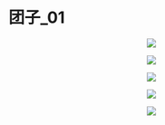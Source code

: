 # 团子\_01

<p align="center"><img src=https://linmingdao.github.io/blog/assets/tuanzi/008000_00.jpg></p>
<p align="center"><img src=https://linmingdao.github.io/blog/assets/tuanzi/008000_01.jpg></p>
<p align="center"><img src=https://linmingdao.github.io/blog/assets/tuanzi/008000_02.jpg></p>
<p align="center"><img src=https://linmingdao.github.io/blog/assets/tuanzi/008000_03.jpg></p>
<p align="center"><img src=https://linmingdao.github.io/blog/assets/tuanzi/008000_04.jpg></p>
